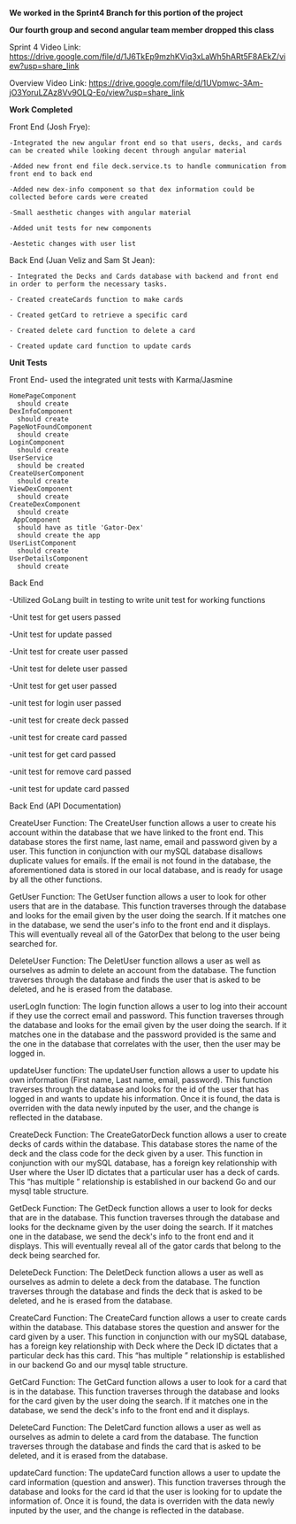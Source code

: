 **We worked in the Sprint4 Branch for this portion of the project**

**Our fourth group and second angular team member dropped this class**

Sprint 4 Video Link: https://drive.google.com/file/d/1J6TkEp9mzhKViq3xLaWh5hARt5F8AEkZ/view?usp=share_link

Overview Video Link: https://drive.google.com/file/d/1UVpmwc-3Am-jO3YoruLZAz8Vv9OLQ-Eo/view?usp=share_link

**Work Completed**

  Front End (Josh Frye):
    
    -Integrated the new angular front end so that users, decks, and cards can be created while looking decent through angular material
    
    -Added new front end file deck.service.ts to handle communication from front end to back end
    
    -Added new dex-info component so that dex information could be collected before cards were created
    
    -Small aesthetic changes with angular material
    
    -Added unit tests for new components
    
    -Aestetic changes with user list
    
    
    
 Back End (Juan Veliz and Sam St Jean):
 
    - Integrated the Decks and Cards database with backend and front end in order to perform the necessary tasks. 
    
    - Created createCards function to make cards
    
    - Created getCard to retrieve a specific card
    
    - Created delete card function to delete a card
    
    - Created update card function to update cards
   
**Unit Tests**

Front End- used the integrated unit tests with Karma/Jasmine
  
    HomePageComponent
      should create
    DexInfoComponent
      should create
    PageNotFoundComponent
      should create
    LoginComponent
      should create
    UserService
      should be created
    CreateUserComponent
      should create
    ViewDexComponent
      should create
    CreateDexComponent
      should create
     AppComponent
      should have as title 'Gator-Dex'
      should create the app
    UserListComponent
      should create
    UserDetailsComponent
      should create
    
Back End

-Utilized GoLang built in testing to write unit test for working functions

-Unit test for get users passed

-Unit test for update passed

-Unit test for create user passed 

-Unit test for delete user passed

-Unit test for get user passed

-unit test for login user passed

-unit test for create deck passed 

-unit test for create card passed

-unit test for get card passed

-unit test for remove card passed 

-unit test for update card passed



Back End (API Documentation)

CreateUser Function:
The CreateUser function allows a user to create his account within the database that we have linked to the front end. This database stores the first name, last name, email and password given by a user. This function in conjunction with our mySQL database disallows duplicate values for emails. If the email is not found in the database, the aforementioned data is stored in our local database, and is ready for usage by all the other functions.

GetUser Function:
The GetUser function allows a user to look for other users that are in the database. This function traverses through the database and looks for the email given by the user doing the search. If it matches one in the database, we send the user's info to the front end and it displays. This will eventually reveal all of the GatorDex that belong to the user being searched for.

DeleteUser Function:
The DeletUser function allows a user as well as ourselves as admin to delete an account from the database. The function traverses through the database and finds the user that is asked to be deleted, and he is erased from the database.

userLogIn function:
The login function allows a user to log into their account if they use the correct email and password. This function traverses through the database and looks for the email given by the user doing the search. If it matches one in the database and the password provided is the same and the one in the database that correlates with the user, then the user may be logged in. 

updateUser function: 
The updateUser function allows a user to update his own information (First name, Last name, email, password). This function traverses through the database and looks for the id of the user that has logged in and wants to update his information. Once it is found, the data is overriden with the data newly inputed by the user, and the change is reflected in the database. 

CreateDeck Function:
The CreateGatorDeck function allows a user to create decks of cards within the database. This database stores the name of the deck and the class code for the deck given by a user. This function in conjunction with our mySQL database, has a foreign key relationship with User where the User ID dictates that a particular user has a deck of cards. This “has multiple ” relationship is established in our backend Go and our mysql table structure. 

GetDeck Function:
The GetDeck function allows a user to look for decks that are in the database. This function traverses through the database and looks for the deckname given by the user doing the search. If it matches one in the database, we send the deck's info to the front end and it displays. This will eventually reveal all of the gator cards that belong to the deck being searched for.

DeleteDeck Function:
The DeletDeck function allows a user as well as ourselves as admin to delete a deck from the database. The function traverses through the database and finds the deck that is asked to be deleted, and he is erased from the database.

CreateCard Function:
The CreateCard function allows a user to create cards within the database. This database stores the question and answer for the card given by a user. This function in conjunction with our mySQL database, has a foreign key relationship with Deck where the Deck ID dictates that a particular deck has this card. This “has multiple ” relationship is established in our backend Go and our mysql table structure. 

GetCard Function:
The GetCard function allows a user to look for a card that is in the database. This function traverses through the database and looks for the card given by the user doing the search. If it matches one in the database, we send the deck's info to the front end and it displays. 

DeleteCard Function:
The DeletCard function allows a user as well as ourselves as admin to delete a card from the database. The function traverses through the database and finds the card that is asked to be deleted, and it is erased from the database.

updateCard function: 
The updateCard function allows a user to update the card information (question and answer). This function traverses through the database and looks for the card id that the user is looking for to update the information of. Once it is found, the data is overriden with the data newly inputed by the user, and the change is reflected in the database. 
